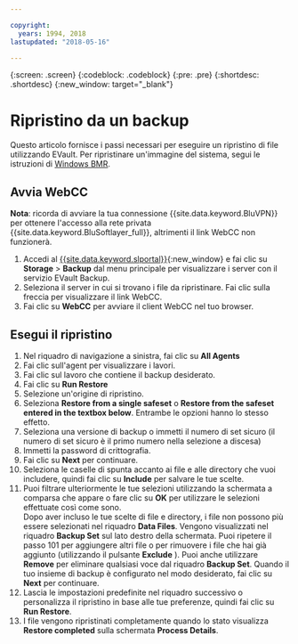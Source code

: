 ```yaml
---

copyright:
  years: 1994, 2018
lastupdated: "2018-05-16"

---
```

{:screen: .screen}
{:codeblock: .codeblock}
{:pre: .pre}
{:shortdesc: .shortdesc}
{:new_window: target="_blank"}

# Ripristino da un backup

Questo articolo fornisce i passi necessari per eseguire un ripristino di file utilizzando EVault. Per ripristinare un'immagine del sistema, segui le istruzioni di [Windows BMR](restoring-evault-bmr-system-volume-image.html).

## Avvia WebCC

**Nota**: ricorda di avviare la tua connessione {{site.data.keyword.BluVPN}} per ottenere l'accesso alla rete privata {{site.data.keyword.BluSoftlayer_full}}, altrimenti il link WebCC non funzionerà.

1. Accedi al [{{site.data.keyword.slportal}}](https://control.softlayer.com/){:new_window} e fai clic su **Storage** > **Backup** dal menu principale per visualizzare i server con il servizio EVault Backup. 
2. Seleziona il server in cui si trovano i file da ripristinare. Fai clic sulla freccia per visualizzare il link WebCC.
3. Fai clic su **WebCC** per avviare il client WebCC nel tuo browser. 

## Esegui il ripristino

1. Nel riquadro di navigazione a sinistra, fai clic su **All Agents**
2. Fai clic sull'agent per visualizzare i lavori.
3. Fai clic sul lavoro che contiene il backup desiderato.
4. Fai clic su **Run Restore**
5. Selezione un'origine di ripristino.
6. Seleziona **Restore from a single safeset** o **Restore from the safeset entered in the textbox below**. Entrambe le opzioni hanno lo stesso effetto.
7. Seleziona una versione di backup o immetti il numero di set sicuro (il numero di set sicuro è il primo numero nella selezione a discesa)
8. Immetti la password di crittografia.
9. Fai clic su **Next** per continuare.
10. Seleziona le caselle di spunta accanto ai file e alle directory che vuoi includere, quindi fai clic su **Include** per salvare le tue scelte.
11. Puoi filtrare ulteriormente le tue selezioni utilizzando la schermata a comparsa che appare o fare clic su **OK** per utilizzare le selezioni effettuate così come sono. <br/>
Dopo aver incluso le tue scelte di file e directory, i file non possono più essere selezionati nel riquadro **Data Files**. Vengono visualizzati nel riquadro **Backup Set** sul lato destro della schermata. Puoi ripetere il passo 101 per aggiungere altri file o per rimuovere i file che hai già aggiunto (utilizzando il pulsante **Exclude** ). Puoi anche utilizzare **Remove** per eliminare qualsiasi voce dal riquadro **Backup Set**. Quando il tuo insieme di backup è configurato nel modo desiderato, fai clic su **Next** per continuare.
12. Lascia le impostazioni predefinite nel riquadro successivo o personalizza il ripristino in base alle tue preferenze, quindi fai clic su **Run Restore**. 
13. I file vengono ripristinati completamente quando lo stato visualizza **Restore completed** sulla schermata **Process Details**.
